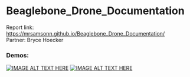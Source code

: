 # Beaglebone_Drone_Documentation

Report link: https://mrsamsonn.github.io/Beaglebone_Drone_Documentation/  
Partner: Bryce Hoecker

<h3>
Demos:
</h3>

[![IMAGE ALT TEXT HERE](https://img.youtube.com/vi/Wd2t7_TAAoE/0.jpg)](https://www.youtube.com/watch?v=Wd2t7_TAAoE)
[![IMAGE ALT TEXT HERE](https://img.youtube.com/vi/U6k_zvAiS3A/0.jpg)](https://www.youtube.com/watch?v=U6k_zvAiS3A)



